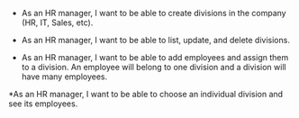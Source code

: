 * As an HR manager, I want to be able to create divisions in the company (HR, IT, Sales, etc).

* As an HR manager, I want to be able to list, update, and delete divisions.

* As an HR manager, I want to be able to add employees and assign them to a division. An employee will belong to one division and a division will have many employees.

*As an HR manager, I want to be able to choose an individual division and see its employees.
